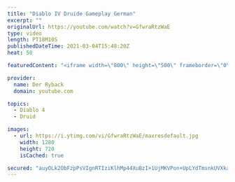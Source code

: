 ```yaml
---
title: "Diablo IV Druide Gameplay German"
excerpt: ""
originalUrl: https://youtube.com/watch?v=GfwraRtzWaE
type: video
length: PT18M10S
publishedDateTime: 2021-03-04T15:48:20Z
heat: 50

featuredContent: "<iframe width=\"800\" height=\"500\" frameborder=\"0\" src=\"https://www.youtube.com/embed/GfwraRtzWaE\" allow=\"accelerometer; autoplay; encrypted-media; gyroscope; picture-in-picture\" allowfullscreen></iframe>"

provider:
  name: Der Ryback
  domain: youtube.com

topics:
  - Diablo 4
  - Druid

images:
  - url: https://i.ytimg.com/vi/GfwraRtzWaE/maxresdefault.jpg
    width: 1280
    height: 720
    isCached: true

secured: "auyOLk2ObFzpPsVIgnRTIziKlhMp44XuBzI+1UjMKVPon+UpLYdTmsnkUVXkaSg3kjWc+TJWfdmm2bVYg5OXah2MQft43iA9dBBRAH8q5hXVTqtn2xJwpVpXjzRrdxPlKoh6PezAHfmjkydx9eim0GvMYYRLDJcvh91mx7DhS5zHMvWyUjZ4CmDxp/ZrdcrTWepRpqWKhglWBxcsrAuJRL7bTvUJZ50sYGfOQcJSBwRaK4Q7l3PHZgFZJiAy4wEZDY0hXfQwseXzknGOJY31w6Cpdr51CStV7zRZmbRQlk/E8Ha3LhMaeUoEJdMbzqu/6gm+yIB7fuJEr8WZKtqKdWer1JL8Ki1bHxVJxm8nKjKL5M6rD6m4kCblW5U6mLgxrlw1DDnYRlPJIR75TK9IuBDFIGHLN7E6dyfHqiMkDXg=;Bm0sEsAoO+REFvhk6Vnytw=="
---
```


